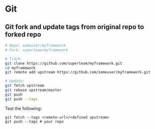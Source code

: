 # Git

## Git fork and update tags from original repo to forked repo
```bash
# Repo: someuser/myframework
# Fork: superteam/myframework

# Track:
git clone https://github.com/superteam/myframework.git
cd myframework
git remote add upstream https://github.com/someuser/myframework.git

# Update:
git fetch upstream
git rebase upstream/master
git push
git push --tags
```
Test the following:
```shell
git fetch --tags <remote-url>/<defined upstream>
git push --tags # your repo
```

